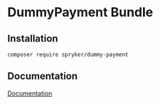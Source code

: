 # DummyPayment Bundle

## Installation

```
composer require spryker/dummy-payment
```

## Documentation

[Documentation](https://spryker.github.io)
